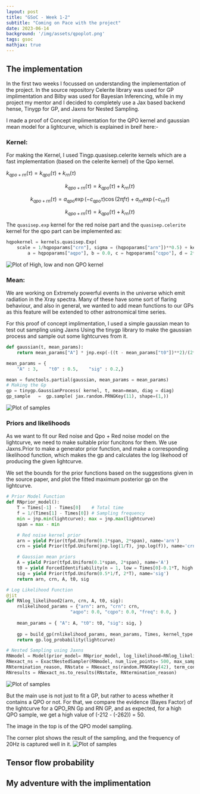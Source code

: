 ```yaml
---
layout: post
title: "GSoC - Week 1-2"
subtitle: "Coming on Pace with the project"
date: 2023-06-14
background: '/img/assets/qpoplot.png'
tags: gsoc
mathjax: true
---
```


## The implementation
In the first two weeks I focussed on understanding the implementation of the project. In the source repository Celerite library was used for GP implimentation and Bilby was used for Bayesian Inferencing, while in my project my mentor and I decided to completely use a Jax based backend hense, Tinygp for GP, and Jaxns for Nested Sampling.

I made a proof of Concept implimentation for the QPO kernel and gaussian mean model for a lightcurve, which is explained in breif here:-

### Kernel:
For making the Kernel, I used Tingp.quasisep.celerite kernels which are a fast implementation (based on the celerite kernel) of the Qpo kernel.

$k_{qpo+rn}(\tau) = k_{qpo}(\tau) + k_{rn}(\tau)$

$$k_{qpo+rn}(\tau) = k_{qpo}(\tau) + k_{rn}(\tau)$$

$$k_{qpo+rn}(\tau) = a_{qpo} \exp(-c_{qpo} \tau) \cos(2\pi f \tau) + a_{rn} \exp(-c_{rn} \tau)$$

```math
k_{qpo+rn}(\tau) = k_{qpo}(\tau) + k_{rn}(\tau)
```

The `quasisep.exp` kernel for the red noise part and the `quasisep.celerite` kernel for the qpo part can be implemented as:
```python
hqpokernel = kernels.quasisep.Exp(
    scale = 1/hqpoparams["crn"], sigma = (hqpoparams["arn"])**0.5) + kernels.quasisep.Celerite(
        a = hqpoparams["aqpo"], b = 0.0, c = hqpoparams["cqpo"], d = 2*jnp.pi*hqpoparams["freq"])
```

<img src="{{site.baseurl}}/img/assets/kernel1.png" alt="Plot of High, low and non QPO kernel">

### Mean:
We are working on Extremely powerful events in the universe which emit radiation in the Xray spectra. Many of these have some sort of flaring behaviour, and also in general, we wanted to add mean functions to our GPs as this feature will be extended to other astronomical time series.

For this proof of concept implimentation, I used a simple gaussian mean to test out sampling using Jaxns
Using the tinygp library to make the gaussian process and sample out some lightcurves from it.

```python
def gaussian(t, mean_params):
    return mean_params["A"] * jnp.exp(-((t - mean_params["t0"])**2)/(2*(mean_params["sig"]**2)))

mean_params = {
    "A" : 3,    "t0" : 0.5,    "sig" : 0.2,}

mean = functools.partial(gaussian, mean_params = mean_params)
# Making the Gp
gp = tinygp.GaussianProcess( kernel, t, mean=mean, diag = diag)
gp_sample   =  gp.sample( jax.random.PRNGKey(11), shape=(1,))
```

<img src="{{site.baseurl}}/img/assets/samples1.png" alt="Plot of samples">

### Priors and likelihoods
As we want to fit our Red noise and Qpo + Red noise model on the lightcurve, we need to make suitable prior funcitons for them. We use Jaxns.Prior to make a generator prior function, and make a corresponding likelihood function, which makes the gp and calculates the log likehood of producing the given lightcurve.

We set the bounds for the prior functions based on the suggestions given in the source paper, and plot the fitted maximum posterior gp on the lightcurve. 

```python
# Prior Model Function
def RNprior_model():
    T = Times[-1] - Times[0]    # Total time
    f = 1/(Times[1] - Times[0]) # Sampling frequency
    min = jnp.min(lightcurve); max = jnp.max(lightcurve)
    span = max - min

    # Red noise kernel prior
    arn = yield Prior(tfpd.Uniform(0.1*span, 2*span), name='arn') 
    crn = yield Prior(tfpd.Uniform(jnp.log(1/T), jnp.log(f)), name='crn')

    # Gaussian mean priors
    A = yield Prior(tfpd.Uniform(0.1*span, 2*span), name='A') 
    t0 = yield ForcedIdentifiability(n = 1, low = Times[0]-0.1*T, high = Times[-1]+0.1*T, name='t0')
    sig = yield Prior(tfpd.Uniform(0.5*1/f, 2*T), name='sig')
    return arn, crn, A, t0, sig

# Log Likelihood Function
@jit
def RNlog_likelihood2(arn, crn, A, t0, sig):
    rnlikelihood_params = {"arn": arn, "crn": crn,
                        "aqpo": 0.0, "cqpo": 0.0, "freq": 0.0, }
                
    mean_params = { "A": A, "t0": t0, "sig": sig, }
                
    gp = build_gp(rnlikelihood_params, mean_params, Times, kernel_type = "RN")
    return gp.log_probability(lightcurve)

# Nested Sampling using Jaxns
RNmodel = Model(prior_model= RNprior_model, log_likelihood=RNlog_likelihood2)
RNexact_ns = ExactNestedSampler(RNmodel, num_live_points= 500, max_samples= 1e4)
RNtermination_reason, RNstate = RNexact_ns(random.PRNGKey(42), term_cond=TerminationCondition(live_evidence_frac=1e-4))
RNresults = RNexact_ns.to_results(RNstate, RNtermination_reason)

```
<img src="{{site.baseurl}}/img/assets/rnplot.png" alt="Plot of samples">

But the main use is not just to fit a GP, but rather to acess whether it contains a QPO or not. For that, we compare the evidence (Bayes Factor) of the lightcurve for a QPO_RN Gp and RN GP, and as expected, for a high QPO sample, we get a high value of (-212 - (-262)) = 50.

The image in the top is of the QPO model sampling.

The corner plot shows the result of the sampling, and the frequency of 20Hz is captured well in it.
<img src="{{site.baseurl}}/img/assets/qpocornerplot.png" alt="Plot of samples">



## Tensor flow probability


## My adventure with the implimentation

